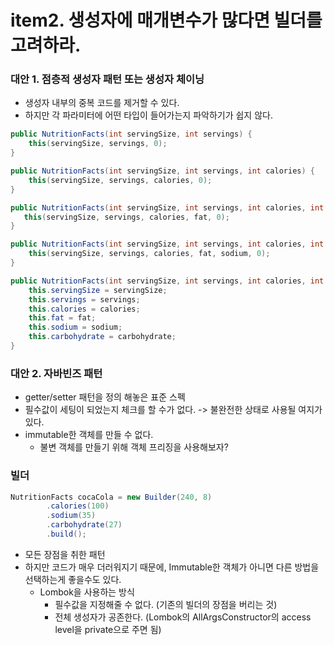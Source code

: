 # item2. 생성자에 매개변수가 많다면 빌더를 고려하라. 

### 대안 1. 점층적 생성자 패턴 또는 생성자 체이닝 
- 생성자 내부의 중복 코드를 제거할 수 있다.
- 하지만 각 파라미터에 어떤 타입이 들어가는지 파악하기가 쉽지 않다.

```java
public NutritionFacts(int servingSize, int servings) {
    this(servingSize, servings, 0);
}

public NutritionFacts(int servingSize, int servings, int calories) {
    this(servingSize, servings, calories, 0);
}

public NutritionFacts(int servingSize, int servings, int calories, int fat) {
   this(servingSize, servings, calories, fat, 0);
}

public NutritionFacts(int servingSize, int servings, int calories, int fat, int sodium) {
    this(servingSize, servings, calories, fat, sodium, 0);
}

public NutritionFacts(int servingSize, int servings, int calories, int fat, int sodium, int carbohydrate) {
    this.servingSize = servingSize;
    this.servings = servings;
    this.calories = calories;
    this.fat = fat;
    this.sodium = sodium;
    this.carbohydrate = carbohydrate;
}
```

### 대안 2. 자바빈즈 패턴 
- getter/setter 패턴을 정의 해놓은 표준 스펙 
- 필수값이 세팅이 되었는지 체크를 할 수가 없다. -> 불완전한 상태로 사용될 여지가 있다.
- immutable한 객체를 만들 수 없다. 
  - 불변 객체를 만들기 위해 객체 프리징을 사용해보자?

### 빌더
```java
NutritionFacts cocaCola = new Builder(240, 8)
        .calories(100)
        .sodium(35)
        .carbohydrate(27)
        .build();
```

- 모든 장점을 취한 패턴 
- 하지만 코드가 매우 더러워지기 때문에, Immutable한 객체가 아니면 다른 방법을 선택하는게 좋을수도 있다.
  - Lombok을 사용하는 방식 
    - 필수값을 지정해줄 수 없다. (기존의 빌더의 장점을 버리는 것)
    - 전체 생성자가 공존한다. (Lombok의 AllArgsConstructor의 access level을 private으로 주면 됨)

  